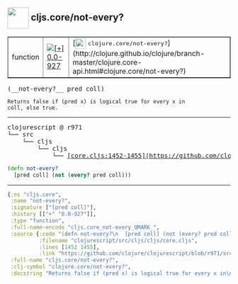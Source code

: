 ## <img width="48px" valign="middle" src="http://i.imgur.com/Hi20huC.png"> cljs.core/not-every?

 <table border="1">
<tr>
<td>function</td>
<td><a href="https://github.com/cljsinfo/api-refs/tree/0.0-927"><img valign="middle" alt="[+] 0.0-927" src="https://img.shields.io/badge/+-0.0--927-lightgrey.svg"></a> </td>
<td>
[<img height="24px" valign="middle" src="http://i.imgur.com/1GjPKvB.png"> <samp>clojure.core/not-every?</samp>](http://clojure.github.io/clojure/branch-master/clojure.core-api.html#clojure.core/not-every?)
</td>
</tr>
</table>

 <samp>
(__not-every?__ pred coll)<br>
</samp>

```
Returns false if (pred x) is logical true for every x in
coll, else true.
```

---

 <pre>
clojurescript @ r971
└── src
    └── cljs
        └── cljs
            └── <ins>[core.cljs:1452-1455](https://github.com/clojure/clojurescript/blob/r971/src/cljs/cljs/core.cljs#L1452-L1455)</ins>
</pre>

```clj
(defn not-every?
  [pred coll] (not (every? pred coll)))
```


---

```clj
{:ns "cljs.core",
 :name "not-every?",
 :signature ["[pred coll]"],
 :history [["+" "0.0-927"]],
 :type "function",
 :full-name-encode "cljs.core_not-every_QMARK_",
 :source {:code "(defn not-every?\n  [pred coll] (not (every? pred coll)))",
          :filename "clojurescript/src/cljs/cljs/core.cljs",
          :lines [1452 1455],
          :link "https://github.com/clojure/clojurescript/blob/r971/src/cljs/cljs/core.cljs#L1452-L1455"},
 :full-name "cljs.core/not-every?",
 :clj-symbol "clojure.core/not-every?",
 :docstring "Returns false if (pred x) is logical true for every x in\ncoll, else true."}

```
